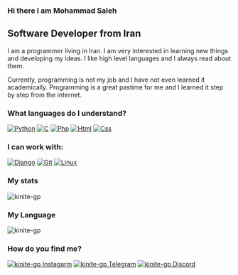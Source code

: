 ### Hi there I am Mohammad Saleh


## Software Developer from Iran

I am a programmer living in Iran. I am very interested in learning new things and developing my ideas. I like high level languages and I always read about them.

Currently, programming is not my job and I have not even learned it academically. Programming is a great pastime for me and I learned it step by step from the internet.

### What languages do I understand?
[![Python](https://img.shields.io/badge/Python-14354C?style=for-the-badge&logo=python&logoColor=white)](https://www.python.org/)
[![C](https://img.shields.io/badge/C-9679b7?style=for-the-badge&logo=C&logoColor=white)](https://learn.microsoft.com/en-us/cpp/)
[![Php](https://img.shields.io/badge/Php-9999cc?style=for-the-badge&logo=php&logoColor=white)](https://www.php.net/)
[![Html](https://img.shields.io/badge/Html-dd4b25?style=for-the-badge&logo=html&logoColor=white)](https://html.spec.whatwg.org/)
[![Css](https://img.shields.io/badge/Css-254bdd?style=for-the-badge&logo=css&logoColor=white)](https://www.w3.org/TR/CSS/#css)

### I can work with:
[![Django](https://img.shields.io/badge/Django-2ea043?style=for-the-badge&logo=Django&logoColor=white)](https://www.djangoproject.com/)
[![Git](https://img.shields.io/badge/git-%23F05033.svg?style=for-the-badge&logo=git&logoColor=white)](https://git-scm.com/)
[![Linux](https://img.shields.io/badge/linux-%000000.svg?style=for-the-badge&logo=git&logoColor=white)](https://git-scm.com/)

### My stats
![kinite-gp](https://github-readme-stats.vercel.app/api?username=kinite-gp&show_icons=true)

### My Language
![kinite-gp](https://github-readme-stats.vercel.app/api/top-langs/?username=kinite-gp&layout=compact)

### How do you find me?
[![kinite-gp Instagarm](https://img.shields.io/badge/Instagram-f602b5?style=for-the-badge&logo=instagram&logoColor=white)](https://instagram.com/kinite_bz)
[![kinite-gp Telegram](https://img.shields.io/badge/Telegram-27a3e3?style=for-the-badge&logo=telegram&logoColor=white)](https://t.me/Kinite_gp)
[![kinite-gp Discord](https://img.shields.io/badge/Discord-7289DA?style=for-the-badge&logo=discord&logoColor=white)](https://discordapp.com/users/1059175680723656814)

